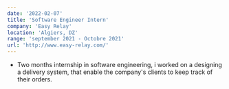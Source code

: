 ```yaml
---
date: '2022-02-07'
title: 'Software Engineer Intern'
company: 'Easy Relay'
location: 'Algiers, DZ'
range: 'september 2021 - Octobre 2021'
url: 'http://www.easy-relay.com/'
---
```


<ul>
    <li> Two months internship in software engineering, i worked on a designing a delivery system, that enable the company's clients to keep track of their orders.</li>
</ul>
